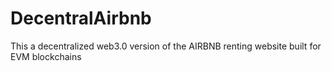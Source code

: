 # DecentralAirbnb
This a decentralized web3.0 version of the AIRBNB renting website built for EVM blockchains

